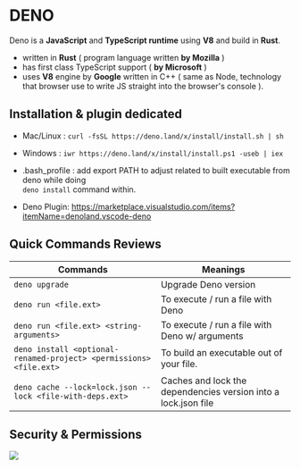 # DENO
Deno is a **JavaScript** and **TypeScript runtime** using **V8** and build in **Rust**.
* written in **Rust** ( program language written **by Mozilla** )
* has first class TypeScript support ( **by Microsoft** )
* uses **V8** engine by **Google** written in C++ ( same as Node, technology that browser use to  write JS straight into the browser's console ).


## Installation & plugin dedicated
* Mac/Linux : ```curl -fsSL https://deno.land/x/install/install.sh | sh```
* Windows : ```iwr https://deno.land/x/install/install.ps1 -useb | iex```
* .bash_profile : add export PATH to adjust related to built executable from deno while doing  
 ```deno install``` command within.

* Deno Plugin: https://marketplace.visualstudio.com/items?itemName=denoland.vscode-deno



## Quick Commands Reviews
| Commands | Meanings	|
|-|-|
| ```deno upgrade``` | Upgrade Deno version |
| ```deno run <file.ext>``` | To execute / run a file with Deno |
| ```deno run <file.ext> <string-arguments>``` | To execute / run a file with Deno w/ arguments |
| ```deno install <optional-renamed-project> <permissions> <file.ext>``` | To build an executable out of your file. |
| ```deno cache --lock=lock.json --lock <file-with-deps.ext>``` | Caches and lock the dependencies version into a lock.json file |


## Security & Permissions
<img src = "./notes/02__deno-permissions.png">
